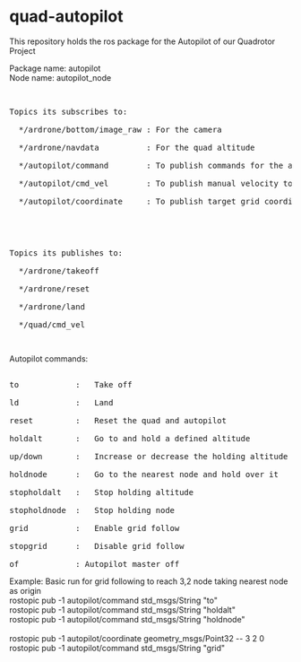# quad-autopilot

This repository holds the ros package for the Autopilot of our Quadrotor Project

Package name: autopilot
<br>Node name: autopilot_node

<pre>
<p>
Topics its subscribes to:
<br>  */ardrone/bottom/image_raw : For the camera
<br>  */ardrone/navdata          : For the quad altitude
<br>  */autopilot/command        : To publish commands for the autopilot (std_msgs/String)
<br>  */autopilot/cmd_vel        : To publish manual velocity to the quad which overrides the autopilot (geometry_msgs/Twist)
<br>  */autopilot/coordinate     : To publish target grid coordiate for grid following (geometry_msgs/Point)
</p>

<p>
Topics its publishes to:
<br>  */ardrone/takeoff 
<br>  */ardrone/reset          
<br>  */ardrone/land      
<br>  */quad/cmd_vel 
</p>
</pre>

Autopilot commands:
<br>
<pre>
<br>to            :   Take off
<br>ld            :   Land
<br>reset         :   Reset the quad and autopilot
<br>holdalt       :   Go to and hold a defined altitude
<br>up/down       :   Increase or decrease the holding altitude by 50cm
<br>holdnode      :   Go to the nearest node and hold over it
<br>stopholdalt   :   Stop holding altitude
<br>stopholdnode  :   Stop holding node
<br>grid          :   Enable grid follow
<br>stopgrid      :   Disable grid follow
<br>of            : Autopilot master off
</pre>

Example: Basic run for grid following to reach 3,2 node taking nearest node as origin
<br>rostopic pub -1 autopilot/command std_msgs/String "to"
<br>rostopic pub -1 autopilot/command std_msgs/String "holdalt"
<br>rostopic pub -1 autopilot/command std_msgs/String "holdnode"
<br>
<br>rostopic pub -1 autopilot/coordinate geometry_msgs/Point32 -- 3 2 0
<br>rostopic pub -1 autopilot/command std_msgs/String "grid"
